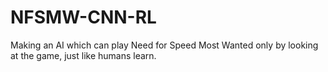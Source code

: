 # NFSMW-CNN-RL
Making an AI which can play Need for Speed Most Wanted only by looking at the game, just like humans learn.
